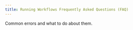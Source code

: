 ```yaml
---
title: Running Workflows Frequently Asked Questions (FAQ)
---
```


Common errors and what to do about them.


